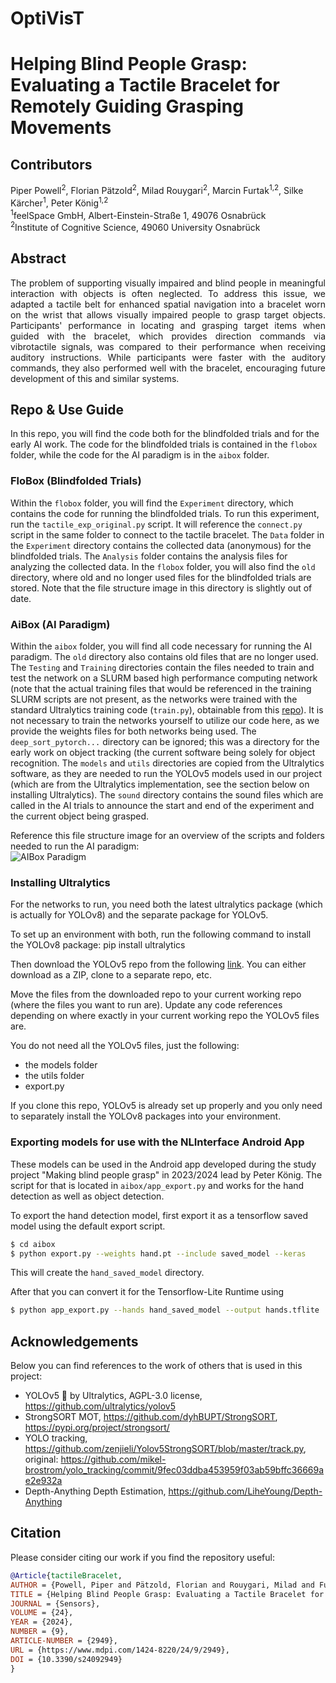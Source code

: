 # OptiVisT
# Helping Blind People Grasp: Evaluating a Tactile Bracelet for Remotely Guiding Grasping Movements

## Contributors
Piper Powell<sup>2</sup>, Florian Pätzold<sup>2</sup>, Milad Rouygari<sup>2</sup>, Marcin Furtak<sup>1,2</sup>, Silke Kärcher<sup>1</sup>, Peter König<sup>1,2</sup>  
<sup>1</sup>feelSpace GmbH, Albert-Einstein-Straße 1, 49076 Osnabrück  
<sup>2</sup>Institute of Cognitive Science, 49060 University Osnabrück

## Abstract
<p align="justify">
The problem of supporting visually impaired and blind people in meaningful interaction with objects is often neglected. To address this issue, we adapted a tactile belt for enhanced spatial navigation into a bracelet worn on the wrist that allows visually impaired people to grasp target objects. Participants' performance in locating and grasping target items when guided with the bracelet, which provides direction commands via vibrotactile signals, was compared to their performance when receiving auditory instructions. While participants were faster with the auditory commands, they also performed well with the bracelet, encouraging future development of this and similar systems.

## Repo & Use Guide
In this repo, you will find the code both for the blindfolded trials and for the early AI work. The code for the blindfolded trials is contained in the `flobox` folder, while the code for the AI paradigm is in the `aibox` folder. 

### FloBox (Blindfolded Trials)
Within the `flobox` folder, you will find the `Experiment` directory, which contains the code for running the blindfolded trials. To run this experiment, run the `tactile_exp_original.py` script. It will reference the `connect.py` script in the same folder to connect to the tactile bracelet. The `Data` folder in the `Experiment` directory contains the collected data (anonymous) for the blindfolded trials. The `Analysis` folder contains the analysis files for analyzing the collected data. In the `flobox` folder, you will also find the `old` directory, where old and no longer used files for the blindfolded trials are stored. Note that the file structure image in this directory is slightly out of date. 

### AiBox (AI Paradigm)
Within the `aibox` folder, you will find all code necessary for running the AI paradigm. The `old` directory also contains old files that are no longer used. The `Testing` and `Training` directories contain the files needed to train and test the network on a SLURM based high performance computing network (note that the actual training files that would be referenced in the training SLURM scripts are not present, as the networks were trained with the standard Ultralytics training code (`train.py`), obtainable from this [repo](https://github.com/ultralytics/yolov5)). It is not necessary to train the networks yourself to utilize our code here, as we provide the weights files for both networks being used. The `deep_sort_pytorch...` directory can be ignored; this was a directory for the early work on object tracking (the current software being solely for object recognition. The `models` and `utils` directories are copied from the Ultralytics software, as they are needed to run the YOLOv5 models used in our project (which are from the Ultralytics implementation, see the section below on installing Ultralytics). The `sound` directory contains the sound files which are called in the AI trials to announce the start and end of the experiment and the current object being grasped. 

Reference this file structure image for an overview of the scripts and folders needed to run the AI paradigm:  
![AIBox Paradigm](https://github.com/pippowell/OptiVisT/blob/main/aibox/file_guide_opti.png)

### Installing Ultralytics
For the networks to run, you need both the latest ultralytics package (which is actually for YOLOv8) and the separate package for YOLOv5. 

To set up an environment with both, run the following command to install the YOLOv8 package:
pip install ultralytics 

Then download the YOLOv5 repo from the following [link](https://github.com/ultralytics/yolov5/tree/master). You can either download as a ZIP, clone to a separate repo, etc.

Move the files from the downloaded repo to your current working repo (where the files you want to run are). Update any code references depending on where exactly in your current working repo the YOLOv5 files are. 

You do not need all the YOLOv5 files, just the following:
- the models folder 
- the utils folder
- export.py

If you clone this repo, YOLOv5 is already set up properly and you only need to separately install the YOLOv8 packages into your environment.


### Exporting models for use with the NLInterface Android App

These models can be used in the Android app developed during the study project "Making blind people grasp" in 2023/2024 lead by Peter König.
The script for that is located in `aibox/app_export.py` and works for the hand detection as well as object detection.

To export the hand detection model, first export it as a tensorflow saved model using the default export script.

```bash
$ cd aibox
$ python export.py --weights hand.pt --include saved_model --keras
```
This will create the `hand_saved_model` directory.

After that you can convert it for the Tensorflow-Lite Runtime using

```bash
$ python app_export.py --hands hand_saved_model --output hands.tflite
```

## Acknowledgements

Below you can find references to the work of others that is used in this project:
- YOLOv5 🚀 by Ultralytics, AGPL-3.0 license, https://github.com/ultralytics/yolov5
- StrongSORT MOT, https://github.com/dyhBUPT/StrongSORT, https://pypi.org/project/strongsort/
- YOLO tracking, https://github.com/zenjieli/Yolov5StrongSORT/blob/master/track.py, original: https://github.com/mikel-brostrom/yolo_tracking/commit/9fec03ddba453959f03ab59bffc36669ae2e932a
- Depth-Anything Depth Estimation, https://github.com/LiheYoung/Depth-Anything


## Citation

Please consider citing our work if you find the repository useful:

```bibtex
@Article{tactileBracelet,
AUTHOR = {Powell, Piper and Pätzold, Florian and Rouygari, Milad and Furtak, Marcin and Kärcher, Silke M. and König, Peter},
TITLE = {Helping Blind People Grasp: Evaluating a Tactile Bracelet for Remotely Guiding Grasping Movements},
JOURNAL = {Sensors},
VOLUME = {24},
YEAR = {2024},
NUMBER = {9},
ARTICLE-NUMBER = {2949},
URL = {https://www.mdpi.com/1424-8220/24/9/2949},
DOI = {10.3390/s24092949}
}
```